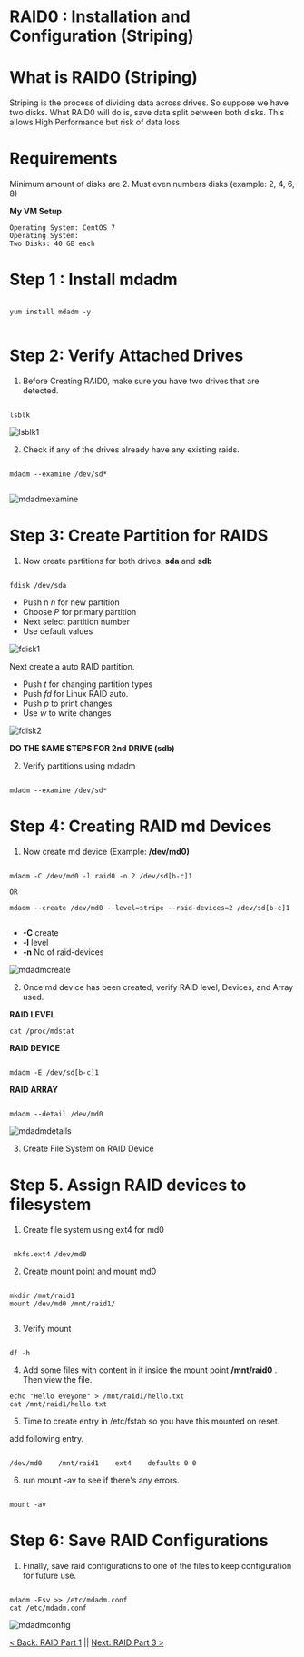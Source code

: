 #  RAID0 : Installation and Configuration  (Striping)


# What is RAID0 (Striping)

Striping is the process of dividing data across drives. So suppose we have two disks. What RAID0 will do is, save data split between both disks. This allows High Performance but risk of data loss.

# Requirements

Minimum amount of disks are 2.
Must even numbers disks (example: 2, 4, 6, 8)


**My VM Setup**

```
Operating System: CentOS 7
Operating System:
Two Disks: 40 GB each

```

# Step 1 : Install mdadm

```

yum install mdadm -y


```

# Step 2: Verify Attached Drives

1. Before Creating RAID0, make sure you have two drives that are detected.

```

lsblk

```

![lsblk1](https://github.com/sxcdennis/Linux-Guides/blob/master/images/lsblk1.png?raw=true)


2. Check if any of the drives already have any existing raids.

```

mdadm --examine /dev/sd*


```

![mdadmexamine](https://github.com/sxcdennis/Linux-Guides/blob/master/images/mdadmexamine.png?raw=true)


# Step 3: Create Partition for RAIDS

1. Now create partitions for both drives. **sda** and **sdb**

```

fdisk /dev/sda

```

- Push n *n* for new partition
- Choose *P* for primary partition
- Next select partition number
- Use default values

![fdisk1](https://github.com/sxcdennis/Linux-Guides/blob/master/images/fdisk1.png?raw=true)

Next create a auto RAID partition.

- Push *t* for changing partition types
- Push *fd* for Linux RAID auto.
- Push *p* to print changes
- Use *w* to write changes

![fdisk2](https://github.com/sxcdennis/Linux-Guides/blob/master/images/fdisk2.png?raw=true)

**DO THE SAME STEPS FOR 2nd DRIVE (sdb)**


2. Verify partitions using mdadm

```

mdadm --examine /dev/sd*

```

# Step 4: Creating RAID md Devices

1. Now create md device (Example: **/dev/md0)**

```

mdadm -C /dev/md0 -l raid0 -n 2 /dev/sd[b-c]1

OR

mdadm --create /dev/md0 --level=stripe --raid-devices=2 /dev/sd[b-c]1


```

- **-C** create
- **-l** level
- **-n** No of raid-devices


![mdadmcreate](https://github.com/sxcdennis/Linux-Guides/blob/master/images/mdadmcreate.png?raw=true)


2. Once md device has been created, verify RAID level, Devices, and Array used.

**RAID LEVEL**

```
cat /proc/mdstat

```


**RAID DEVICE**

```

mdadm -E /dev/sd[b-c]1

```


**RAID ARRAY**

```

mdadm --detail /dev/md0

```

![mdadmdetails](https://github.com/sxcdennis/Linux-Guides/blob/master/images/mdadmdetails.png?raw=true)

3. Create File System on RAID Device

# Step 5. Assign RAID devices to filesystem

1. Create file system using ext4 for md0

```

 mkfs.ext4 /dev/md0

```

2. Create mount point and mount md0  

```

mkdir /mnt/raid1
mount /dev/md0 /mnt/raid1/


```

3. Verify mount

```

df -h

```

4. Add some files with content in it inside the mount point **/mnt/raid0** . Then view the file.

```
echo "Hello eveyone" > /mnt/raid1/hello.txt
cat /mnt/raid1/hello.txt

```

5. Time to create entry in /etc/fstab so you have this mounted on reset.

add following entry.

```

/dev/md0    /mnt/raid1    ext4    defaults 0 0

```
6. run mount -av to see if there's any errors.

```

mount -av

```

# Step 6: Save RAID Configurations

1. Finally, save raid configurations to one of the files to keep configuration for future use.

```

mdadm -Esv >> /etc/mdadm.conf
cat /etc/mdadm.conf

```

![mdadmconfig](https://github.com/sxcdennis/Linux-Guides/blob/master/images/mdadmconfig.png?raw=true)


[< Back: RAID Part 1](https://github.com/sxcdennis/Linux-Guides/blob/master/Raid%20Part1.md "RAID Part 1") || [Next: RAID Part 3 >](https://github.com/sxcdennis/Linux-Guides/blob/master/Raid%20Part3.md "RAID Part 3")
